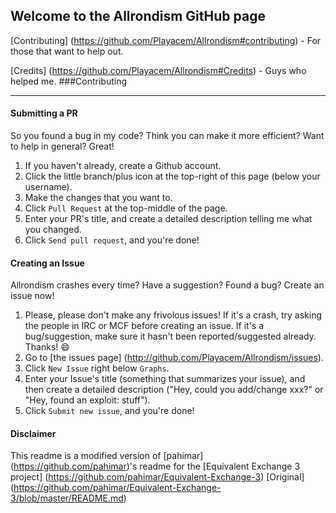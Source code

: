 ## Welcome to the Allrondism GitHub page

[Contributing] (https://github.com/Playacem/Allrondism#contributing) - For those that want to help out.

[Credits] (https://github.com/Playacem/Allrondism#Credits) - Guys who helped me.
###Contributing
***
#### Submitting a PR
So you found a bug in my code?  Think you can make it more efficient?  Want to help in general?  Great!


1. If you haven't already, create a Github account.
2. Click the little branch/plus icon at the top-right of this page (below your username).
3. Make the changes that you want to.
4. Click `Pull Request` at the top-middle of the page.
5. Enter your PR's title, and create a detailed description telling me what you changed.
6. Click `Send pull request`, and you're done!

#### Creating an Issue
Allrondism crashes every time?  Have a suggestion?  Found a bug?  Create an issue now!

1. Please, please don't make any frivolous issues!  If it's a crash, try asking the people in IRC or MCF before creating an issue.  If it's a bug/suggestion, make sure it hasn't been reported/suggested already.  Thanks! :smile:
2. Go to [the issues page] (http://github.com/Playacem/Allrondism/issues).
3. Click `New Issue` right below `Graphs`.
4. Enter your Issue's title (something that summarizes your issue), and then create a detailed description ("Hey, could you add/change xxx?" or "Hey, found an exploit:  stuff").
5. Click `Submit new issue`, and you're done!

#### Disclaimer

This readme is a modified version of [pahimar] (https://github.com/pahimar)'s readme for the [Equivalent Exchange 3 project] (https://github.com/pahimar/Equivalent-Exchange-3)
[Original] (https://github.com/pahimar/Equivalent-Exchange-3/blob/master/README.md)
